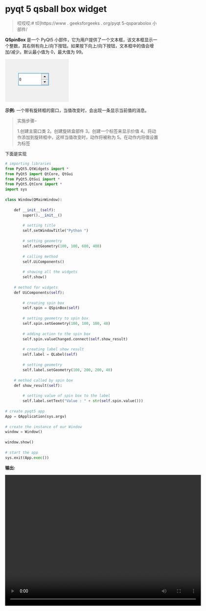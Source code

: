 # pyqt 5 qsball box widget

> 哎哎哎:# t0]https://www . geeksforgeeks . org/pyqt 5-qsparabolox 小部件/

**QSpinBox** 是一个 PyQt5 小部件，它为用户提供了一个文本框，该文本框显示一个整数，其右侧有向上/向下按钮。如果按下向上/向下按钮，文本框中的值会增加/减少。默认最小值为 0，最大值为 99。

![](img/d4370b9d3efc7aae8e0a5edb15ce1fa4.png)

**示例:**
一个带有旋转框的窗口，当值改变时，会出现一条显示当前值的消息。

> 实施步骤–
> 
> 1.创建主窗口类
> 2。创建旋转盒部件
> 3。创建一个标签来显示价值
> 4。将动作添加到旋转框中，这样当值改变时，动作将被称为
> 5。在动作内将值设置为标签

下面是实现

```py
# importing libraries
from PyQt5.QtWidgets import * 
from PyQt5 import QtCore, QtGui
from PyQt5.QtGui import * 
from PyQt5.QtCore import * 
import sys

class Window(QMainWindow):

    def __init__(self):
        super().__init__()

        # setting title
        self.setWindowTitle("Python ")

        # setting geometry
        self.setGeometry(100, 100, 600, 400)

        # calling method
        self.UiComponents()

        # showing all the widgets
        self.show()

    # method for widgets
    def UiComponents(self):

        # creating spin box
        self.spin = QSpinBox(self)

        # setting geometry to spin box
        self.spin.setGeometry(100, 100, 100, 40)

        # adding action to the spin box
        self.spin.valueChanged.connect(self.show_result)

        # creating label show result
        self.label = QLabel(self)

        # setting geometry
        self.label.setGeometry(100, 200, 200, 40)

    # method called by spin box
    def show_result(self):

        # setting value of spin box to the label
        self.label.setText("Value : " + str(self.spin.value()))

# create pyqt5 app
App = QApplication(sys.argv)

# create the instance of our Window
window = Window()

window.show()

# start the app
sys.exit(App.exec())
```

**输出:**

<video class="wp-video-shortcode" id="video-405595-1" width="640" height="428" preload="metadata" controls=""><source type="video/mp4" src="https://media.geeksforgeeks.org/wp-content/uploads/20200430110001/Python-30-04-2020-10_59_35.mp4?_=1">[https://media.geeksforgeeks.org/wp-content/uploads/20200430110001/Python-30-04-2020-10_59_35.mp4](https://media.geeksforgeeks.org/wp-content/uploads/20200430110001/Python-30-04-2020-10_59_35.mp4)</video>